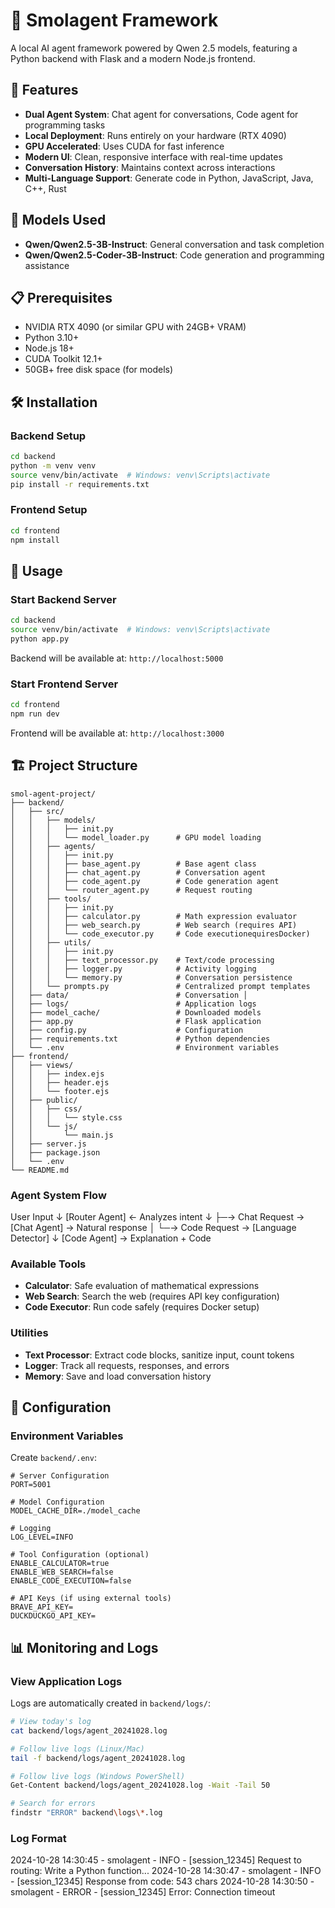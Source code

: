 # 🤖 Smolagent Framework

A local AI agent framework powered by Qwen 2.5 models, featuring a Python backend with Flask and a modern Node.js frontend.

## 🌟 Features

- **Dual Agent System**: Chat agent for conversations, Code agent for programming tasks
- **Local Deployment**: Runs entirely on your hardware (RTX 4090)
- **GPU Accelerated**: Uses CUDA for fast inference
- **Modern UI**: Clean, responsive interface with real-time updates
- **Conversation History**: Maintains context across interactions
- **Multi-Language Support**: Generate code in Python, JavaScript, Java, C++, Rust

## 🚀 Models Used

- **Qwen/Qwen2.5-3B-Instruct**: General conversation and task completion
- **Qwen/Qwen2.5-Coder-3B-Instruct**: Code generation and programming assistance

## 📋 Prerequisites

- NVIDIA RTX 4090 (or similar GPU with 24GB+ VRAM)
- Python 3.10+
- Node.js 18+
- CUDA Toolkit 12.1+
- 50GB+ free disk space (for models)

## 🛠️ Installation

### Backend Setup
```bash
cd backend
python -m venv venv
source venv/bin/activate  # Windows: venv\Scripts\activate
pip install -r requirements.txt
```

### Frontend Setup
```bash
cd frontend
npm install
```

## 🎯 Usage

### Start Backend Server
```bash
cd backend
source venv/bin/activate  # Windows: venv\Scripts\activate
python app.py
```

Backend will be available at: `http://localhost:5000`

### Start Frontend Server
```bash
cd frontend
npm run dev
```

Frontend will be available at: `http://localhost:3000`

## 🏗️ Project Structure
```
smol-agent-project/
├── backend/
│   ├── src/
│   │   ├── models/
│   │   │   ├── init.py
│   │   │   └── model_loader.py      # GPU model loading
│   │   ├── agents/
│   │   │   ├── init.py
│   │   │   ├── base_agent.py        # Base agent class
│   │   │   ├── chat_agent.py        # Conversation agent
│   │   │   ├── code_agent.py        # Code generation agent
│   │   │   └── router_agent.py      # Request routing
│   │   ├── tools/
│   │   │   ├── init.py
│   │   │   ├── calculator.py        # Math expression evaluator
│   │   │   ├── web_search.py        # Web search (requires API)
│   │   │   └── code_executor.py     # Code executionequiresDocker)
│   │   ├── utils/
│   │   │   ├── init.py
│   │   │   ├── text_processor.py    # Text/code processing
│   │   │   ├── logger.py            # Activity logging
│   │   │   └── memory.py            # Conversation persistence
│   │   └── prompts.py               # Centralized prompt templates
│   ├── data/                        # Conversation │
│   ├── logs/                        # Application logs 
│   ├── model_cache/                 # Downloaded models 
│   ├── app.py                       # Flask application
│   ├── config.py                    # Configuration
│   ├── requirements.txt             # Python dependencies
│   └── .env                         # Environment variables
├── frontend/
│   ├── views/
│   │   ├── index.ejs
│   │   ├── header.ejs
│   │   └── footer.ejs
│   ├── public/
│   │   ├── css/
│   │   │   └── style.css
│   │   └── js/
│   │       └── main.js
│   ├── server.js
│   ├── package.json
│   └── .env
└── README.md
```

### Agent System Flow
User Input
↓
[Router Agent] ← Analyzes intent
↓
├─→ Chat Request → [Chat Agent] → Natural response
│
└─→ Code Request → [Language Detector]
↓
[Code Agent] → Explanation + Code

### Available Tools

- **Calculator**: Safe evaluation of mathematical expressions
- **Web Search**: Search the web (requires API key configuration)
- **Code Executor**: Run code safely (requires Docker setup)

### Utilities

- **Text Processor**: Extract code blocks, sanitize input, count tokens
- **Logger**: Track all requests, responses, and errors
- **Memory**: Save and load conversation history

## 🔧 Configuration

### Environment Variables

Create `backend/.env`:
```env
# Server Configuration
PORT=5001

# Model Configuration
MODEL_CACHE_DIR=./model_cache

# Logging
LOG_LEVEL=INFO

# Tool Configuration (optional)
ENABLE_CALCULATOR=true
ENABLE_WEB_SEARCH=false
ENABLE_CODE_EXECUTION=false

# API Keys (if using external tools)
BRAVE_API_KEY=
DUCKDUCKGO_API_KEY=
```

## 📊 Monitoring and Logs

### View Application Logs

Logs are automatically created in `backend/logs/`:
```bash
# View today's log
cat backend/logs/agent_20241028.log

# Follow live logs (Linux/Mac)
tail -f backend/logs/agent_20241028.log

# Follow live logs (Windows PowerShell)
Get-Content backend/logs/agent_20241028.log -Wait -Tail 50

# Search for errors
findstr "ERROR" backend\logs\*.log
```

### Log Format
2024-10-28 14:30:45 - smolagent - INFO - [session_12345] Request to routing: Write a Python function...
2024-10-28 14:30:47 - smolagent - INFO - [session_12345] Response from code: 543 chars
2024-10-28 14:30:50 - smolagent - ERROR - [session_12345] Error: Connection timeout

